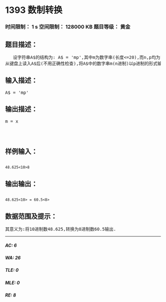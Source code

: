 # 1393 数制转换   
### 时间限制： 1 s     空间限制： 128000 KB     题目等级： 黄金  
## 题目描述：  

<pre>
   设字符串A$的结构为: A$ = 'm<n>p',其中m为数字串(长度<=20),而n,p均为1或2位的数字串(其中所表达的内容在2-16之间)。
从键盘上读入A$后(不用正确性检查),将A$中的数字串m(n进制)以p进制的形式输出.
</pre>
  
  
## 输入描述：  

<pre>
A$ = 'm<n>p'
</pre>
  
  
## 输出描述：  

<pre>
m<n> = x<p>
</pre>
  
  
## 样例输入：  

<pre><code>
48.625<10>8
</code></pre>
  
  
## 输出输出：  

<pre><code>
48.625<10> = 60.5<8>
</code></pre>
  
  
## 数据范围及提示：  

<pre>
其意义为:将10进制数48.625,转换为8进制数60.5输出.
</pre>
  
  
***  

##### AC: 6  
##### WA: 26  
##### TLE: 0  
##### MLE: 0  
##### RE: 8  
